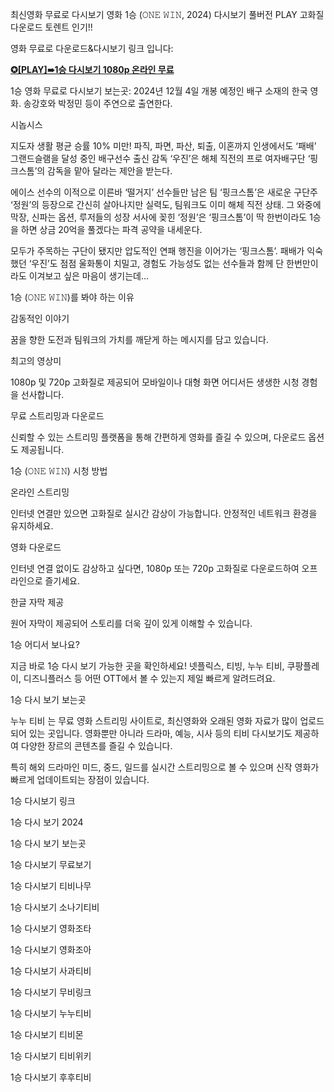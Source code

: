 최신영화 무료로 다시보기 영화 1승 (𝙾𝙽𝙴 𝚆𝙸𝙽, 2024) 다시보기 풀버전 PLAY 고화질 다운로드 토렌트 인기!!

영화 무료로 다운로드&다시보기 링크 입니다:


**[✪\[PLAY\]➠1승 다시보기 1080p 온라인 무료](https://www.noonoo.me/2024/11/one-win-full-hd.html)**


1승 영화 무료로 다시보기 보는곳: 2024년 12월 4일 개봉 예정인 배구 소재의 한국 영화. 송강호와 박정민 등이 주연으로 출연한다.

시놉시스

지도자 생활 평균 승률 10% 미만! 파직, 파면, 파산, 퇴출, 이혼까지
인생에서도 ‘패배’ 그랜드슬램을 달성 중인 배구선수 출신 감독 ‘우진’은
해체 직전의 프로 여자배구단 ‘핑크스톰’의 감독을 맡아 달라는 제안을 받는다.

에이스 선수의 이적으로 이른바 ‘떨거지’ 선수들만 남은 팀 ‘핑크스톰’은
새로운 구단주 ‘정원’의 등장으로 간신히 살아나지만 실력도, 팀워크도 이미 해체 직전 상태.
그 와중에 막장, 신파는 옵션, 루저들의 성장 서사에 꽂힌 ‘정원’은
‘핑크스톰’이 딱 한번이라도 1승을 하면 상금 20억을 풀겠다는 파격 공약을 내세운다.

모두가 주목하는 구단이 됐지만 압도적인 연패 행진을 이어가는 ‘핑크스톰’.
패배가 익숙했던 ‘우진’도 점점 울화통이 치밀고,
경험도 가능성도 없는 선수들과 함께 단 한번만이라도 이겨보고 싶은 마음이 생기는데…


1승 (𝙾𝙽𝙴 𝚆𝙸𝙽)를 봐야 하는 이유

감동적인 이야기

꿈을 향한 도전과 팀워크의 가치를 깨닫게 하는 메시지를 담고 있습니다.

최고의 영상미

1080p 및 720p 고화질로 제공되어 모바일이나 대형 화면 어디서든 생생한 시청 경험을 선사합니다.

무료 스트리밍과 다운로드

신뢰할 수 있는 스트리밍 플랫폼을 통해 간편하게 영화를 즐길 수 있으며, 다운로드 옵션도 제공됩니다.

1승 (𝙾𝙽𝙴 𝚆𝙸𝙽) 시청 방법

온라인 스트리밍

인터넷 연결만 있으면 고화질로 실시간 감상이 가능합니다. 안정적인 네트워크 환경을 유지하세요.

영화 다운로드

인터넷 연결 없이도 감상하고 싶다면, 1080p 또는 720p 고화질로 다운로드하여 오프라인으로 즐기세요.

한글 자막 제공

원어 자막이 제공되어 스토리를 더욱 깊이 있게 이해할 수 있습니다.


1승 어디서 보나요?

지금 바로 1승 다시 보기 가능한 곳을 확인하세요! 넷플릭스, 티빙, 누누 티비, 쿠팡플레이, 디즈니플러스 등 어떤 OTT에서 볼 수 있는지 제일 빠르게 알려드려요.

1승 다시 보기 보는곳

누누 티비 는 무료 영화  스트리밍 사이트로, 최신영화와 오래된 영화 자료가 많이 업로드되어 있는 곳입니다. 영화뿐만 아니라 드라마, 예능, 시사 등의  티비 다시보기도 제공하여 다양한 장르의 콘텐츠를 즐길 수 있습니다.

특히 해외 드라마인 미드, 중드, 일드를 실시간 스트리밍으로 볼 수 있으며 신작 영화가 빠르게 업데이트되는 장점이 있습니다.


1승 다시보기 링크

1승 다시 보기 2024

1승 다시 보기 보는곳

1승 다시보기 무료보기

1승 다시보기 티비나무

1승 다시보기 소나기티비

1승 다시보기 영화조타

1승 다시보기 영화조아

1승 다시보기 사과티비

1승 다시보기 무비링크

1승 다시보기 누누티비

1승 다시보기 티비몬

1승 다시보기 티비위키

1승 다시보기 후후티비
